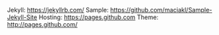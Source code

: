 Jekyll: https://jekyllrb.com/
Sample: https://github.com/maciakl/Sample-Jekyll-Site
Hosting: https://pages.github.com 
Theme: http://pages.github.com/
